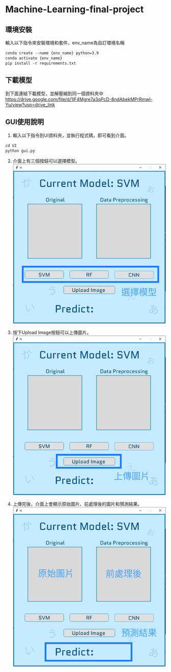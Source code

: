 # Machine-Learning-final-project
## 環境安裝
輸入以下指令來安裝環境和套件，env_name為自訂環境名稱
```cpp=
conda create --name {env_name} python=3.9
conda activate {env_name} 
pip install -r requirements.txt
```

## 下載模型
到下面連結下載模型，並解壓縮到同一個資料夾中
https://drive.google.com/file/d/1lF4Mgre7a3qPcD-8ndAbekMPrRmwl-Yu/view?usp=drive_link

## GUI使用說明
1. 輸入以下指令到UI資料夾，並執行程式碼，即可看到介面。
```cpp=
cd UI
python gui.py
```

2. 介面上有三個按鈕可以選擇模型。<br>
![show_engines_sidebar](./image/選擇模型.png)

3. 按下Upload Image按鈕可以上傳圖片。<br>
![show_engines_sidebar](./image/上傳圖片.png)

4. 上傳完後，介面上會顯示原始圖片、前處理後的圖片和預測結果。<br>
![show_engines_sidebar](./image/預測結果.png)
